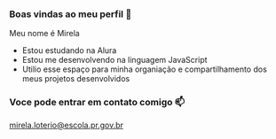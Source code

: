 ### Boas vindas ao meu perfil 💙

Meu nome é Mirela 

- Estou estudando na Alura
- Estou me desenvolvendo na linguagem JavaScript
- Utilio esse espaço para minha organiação e compartilhamento dos meus projetos desenvolvidos

### Voce pode entrar em contato comigo 📫

mirela.loterio@escola.pr.gov.br

